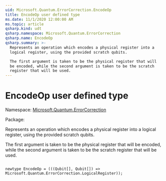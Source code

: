 ```yaml
---
uid: Microsoft.Quantum.ErrorCorrection.EncodeOp
title: EncodeOp user defined type
ms.date: 11/1/2020 12:00:00 AM
ms.topic: article
qsharp.kind: udt
qsharp.namespace: Microsoft.Quantum.ErrorCorrection
qsharp.name: EncodeOp
qsharp.summary: >-
  Represents an operation which encodes a physical register into a
  logical register, using the provided scratch qubits.

  The first argument is taken to be the physical register that will
  be encoded, while the second argument is taken to be the scratch
  register that will be used.
---
```


# EncodeOp user defined type

Namespace: [Microsoft.Quantum.ErrorCorrection](xref:Microsoft.Quantum.ErrorCorrection)

Package: [](https://nuget.org/packages/)


Represents an operation which encodes a physical register into alogical register, using the provided scratch qubits.The first argument is taken to be the physical register that willbe encoded, while the second argument is taken to be the scratchregister that will be used.

```qsharp

newtype EncodeOp = (((Qubit[], Qubit[]) => Microsoft.Quantum.ErrorCorrection.LogicalRegister));
```

